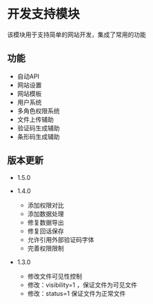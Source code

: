 # 开发支持模块

该模块用于支持简单的网站开发，集成了常用的功能

## 功能
- 自动API
- 网站设置
- 网站模板
- 用户系统
- 多角色权限系统
- 文件上传辅助
- 验证码生成辅助
- 条形码生成辅助


## 版本更新
- 1.5.0

- 1.4.0
    - 添加权限对比
    - 添加数据处理
    - 修复数据导出
    - 修复回话保存
    - 允许引用外部验证码字体
    - 完善权限限制
- 1.3.0
    - 修改文件可见性控制
    - 修改：visibility=1 ，保证文件为可见文件
    - 修改：status=1 保证文件为正常文件